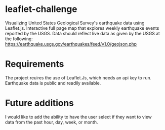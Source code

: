 # leaflet-challenge
Visualizing United States Geological Survey's earthquake data using Leaflet.js. Interactive full page map that explores weekly earthquake events reported by the USGS. Data should reflect live data as given by the USGS at the following: https://earthquake.usgs.gov/earthquakes/feed/v1.0/geojson.php

# Requirements
The project reuires the use of Leaflet.Js, which needs an api key to run. Earthquake data is public and readily available. 

# Future additions 
I would like to add the ability to have the user select if they want to view data from the past hour, day, week, or month. 
